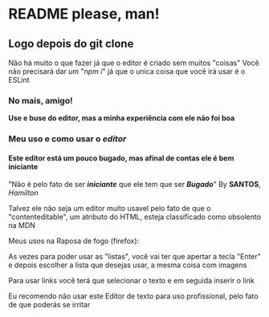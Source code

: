 #  README please, man!

## Logo depois do git clone

Não há muito o que fazer já que o editor é criado sem muitos "coisas"
Você não precisará dar um "*npm i*" já que o unica coisa que você irá usar é o ESLint

### No mais, amigo!

**Use e buse do editor, mas a minha experiência com ele não foi boa**


### Meu uso e como usar o *editor*

#### Este editor está um pouco bugado, mas afinal de contas ele é bem iniciante
          
          
"Não é pelo fato de ser ***iniciante*** que ele tem que ser ***Bugado***"
  By **SANTOS**, *Hamilton*



Talvez ele não seja um editor muito usavel pelo fato de que o "contenteditable",
um atributo do HTML, esteja classificado como obsolento na MDN




Meus usos na Raposa de fogo (firefox):



As vezes para poder usar as "listas", você vai ter que apertar a tecla "Enter"
e depois escolher a lista que desejas usar, a mesma coisa com imagens


Para usar links você terá que selecionar o texto e em seguida inserir o link


Eu recomendo não usar este Editor de texto para uso profissional, pelo fato de
que poderás se irritar

